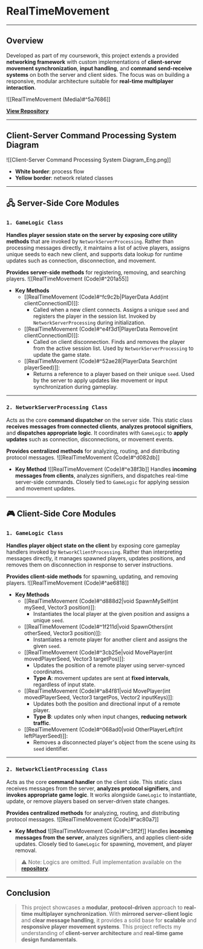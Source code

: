 # **RealTimeMovement**
---
## **Overview**
Developed as part of my coursework, this project extends a provided **networking framework** with custom implementations of **client-server movement synchronization**, **input handling**, and **command send-receive systems** on both the server and client sides. The focus was on building a responsive, modular architecture suitable for **real-time multiplayer interaction**.

![[RealTimeMovement (Media)#^5a7686]]

[**View Repository**](https://github.com/Woo95/RealTimeMovement)

---
## **Client-Server Command Processing System Diagram**
![[Client-Server Command Processing System Diagram_Eng.png]]
- **White border**: process flow
- **Yellow border**: network related classes
---
## **🖧 Server-Side Core Modules**

### `1. GameLogic Class`
**Handles player session state on the server by exposing core utility methods** that are invoked by `NetworkServerProcessing`. Rather than processing messages directly, it maintains a list of active players, assigns unique seeds to each new client, and supports data lookup for runtime updates such as connection, disconnection, and movement.

**Provides server-side methods** for registering, removing, and searching players.
![[RealTimeMovement (Code)#^201a55]]

- **Key Methods**
	- [[RealTimeMovement (Code)#^fc9c2b|PlayerData Add(int clientConnectionID)]]:
		- Called when a new client connects. Assigns a unique `seed` and registers the player in the session list. Invoked by `NetworkServerProcessing` during initialization.
	- [[RealTimeMovement (Code)#^e4f3d1|PlayerData Remove(int clientConnectionID)]]:
		- Called on client disconnection. Finds and removes the player from the active session list. Used by `NetworkServerProcessing` to update the game state.
	- [[RealTimeMovement (Code)#^52ae28|PlayerData Search(int playerSeed)]]:
		- Returns a reference to a player based on their unique `seed`. Used by the server to apply updates like movement or input synchronization during gameplay.

---
### `2. NetworkServerProcessing Class`
Acts as the core **command dispatcher** on the server side. This static class **receives messages from connected clients**, **analyzes protocol signifiers**, and **dispatches appropriate logic**. It coordinates with `GameLogic` to **apply updates** such as connection, disconnections, or movement events.

**Provides centralized methods** for analyzing, routing, and distributing protocol messages.
![[RealTimeMovement (Code)#^d082db]]

- **Key Method** 
	![[RealTimeMovement (Code)#^e38f3b]]
Handles **incoming messages from clients**, analyzes signifiers, and dispatches real-time server-side commands. Closely tied to `GameLogic` for applying session and movement updates.

---
## **🎮 Client-Side Core Modules**
### `1. GameLogic Class`
**Handles player object state on the client** by exposing core gameplay handlers invoked by `NetworkClientProcessing`. Rather than interpreting messages directly, it manages spawned players, updates positions, and removes them on disconnection in response to server instructions.

**Provides client-side methods** for spawning, updating, and removing players.
![[RealTimeMovement (Code)#^ae6818]]

- **Key Methods**
	- [[RealTimeMovement (Code)#^d888d2|void SpawnMySelf(int mySeed, Vector3 position)]]:
		- Instantiates the local player at the given position and assigns a unique `seed`.
	- [[RealTimeMovement (Code)#^1f211d|void SpawnOthers(int otherSeed, Vector3 position)]]:
		- Instantiates a remote player for another client and assigns the given `seed`.
	- [[RealTimeMovement (Code)#^3cb25e|void MovePlayer(int movedPlayerSeed, Vector3 targetPos)]]:
		- Updates the position of a remote player using server-synced coordinates.  
		- **Type A**: movement updates are sent at **fixed intervals**, regardless of input state.
	- [[RealTimeMovement (Code)#^a84f81|void MovePlayer(int movedPlayerSeed, Vector3 targetPos, Vector2 inputKeys)]]:
		- Updates both the position and directional input of a remote player.  
		- **Type B**: updates only when input changes, **reducing network traffic**.
	- [[RealTimeMovement (Code)#^068ad0|void OtherPlayerLeft(int leftPlayerSeed)]]:
	    - Removes a disconnected player's object from the scene using its `seed` identifier.
---
### `2. NetworkClientProcessing Class`
Acts as the core **command handler** on the client side. This static class receives messages from the server, **analyzes protocol signifiers**, and **invokes appropriate game logic**. It works alongside `GameLogic` to instantiate, update, or remove players based on server-driven state changes.

**Provides centralized methods** for analyzing, routing, and distributing protocol messages.
![[RealTimeMovement (Code)#^ac80a7]]
- **Key Method**
  ![[RealTimeMovement (Code)#^c3ff2f]]
Handles **incoming messages from the server**, analyzes signifiers, and applies client-side updates. Closely tied to `GameLogic` for spawning, movement, and player removal.
> ⚠️ Note: Logics are omitted. Full implementation available on the [**repository**](https://github.com/Woo95/RealTimeMovement).

---
## **Conclusion**
> This project showcases a **modular**, **protocol-driven** approach to **real-time multiplayer synchronization**. With **mirrored server-client logic** and **clear message handling**, it provides a solid base for **scalable** and **responsive player movement systems**. This project reflects my understanding of **client-server architecture** and **real-time game design fundamentals**.